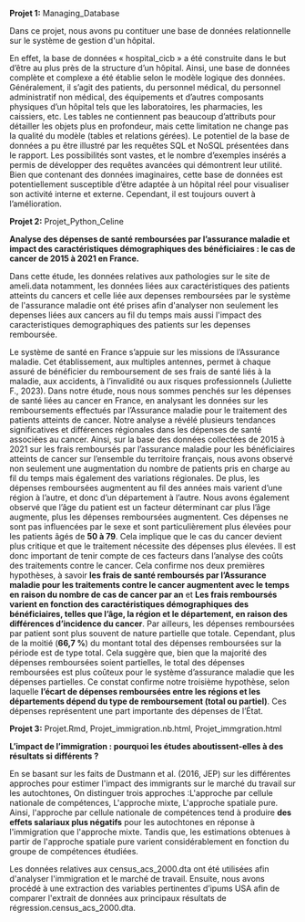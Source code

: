 **Projet 1:** Managing_Database

Dans ce projet, nous avons pu contituer une base de données relationnelle sur le système de gestion d'un hôpital.

En effet, la base de données « hospital_cicb » a été construite dans le but d’être au plus près de la structure d’un hôpital. Ainsi, une base de données complète et complexe a été établie selon le modèle logique des données. Généralement, il s’agit des patients, du personnel médical, du personnel administratif non médical, des équipements et d’autres composants physiques d’un hôpital tels que les laboratoires, les pharmacies, les caissiers, etc. Les tables ne contiennent pas beaucoup d’attributs pour détailler les objets plus en profondeur, mais cette limitation ne change pas la qualité du modèle (tables et relations gérées).
Le potentiel de la base de données a pu être illustré par les requêtes SQL et NoSQL présentées dans le rapport. Les possibilités sont vastes, et le nombre d’exemples insérés a permis de développer des requêtes avancées qui démontrent leur utilité. Bien que contenant des données imaginaires, cette base de données est potentiellement susceptible d’être adaptée à un hôpital réel pour visualiser son activité interne et externe. Cependant, il est toujours ouvert à l’amélioration. 





**Projet 2:** Projet_Python_Celine

**Analyse des dépenses de santé remboursées par l’assurance maladie et impact des caractéristiques démographiques des bénéficiaires : le cas de cancer de 2015 à 2021 en France.**

Dans cette étude, les données relatives aux pathologies sur le site de ameli.data notamment, les données liées aux caractéristiques des patients atteints du cancers et celle liée aux depenses remboursées par le système de l'assurance maladie ont été prises afin d'analyser non seulement les depenses liées aux cancers au fil du temps mais aussi l'impact des caracteristiques demographiques des patients sur les depenses remboursée. 

Le système de santé en France s’appuie sur les missions de l’Assurance maladie. Cet établissement, aux multiples antennes, permet à chaque assuré de bénéficier du remboursement de ses frais de santé liés à la maladie, aux accidents, à l’invalidité ou aux risques professionnels (Juliette F., 2023). Dans notre étude, nous nous sommes penchés sur les dépenses de santé liées au cancer en France, en analysant les données sur les remboursements effectués par l’Assurance maladie pour le traitement des patients atteints de cancer. Notre analyse a révélé plusieurs tendances significatives et différences régionales dans les dépenses de santé associées au cancer. Ainsi, sur la base des données collectées de 2015 à 2021 sur les frais remboursés par l’assurance maladie pour les bénéficiaires atteints de cancer sur l’ensemble du territoire français, nous avons observé non seulement une augmentation du nombre de patients pris en charge au fil du temps mais également des variations régionales.
De plus, les dépenses remboursées augmentent au fil des années mais varient d’une région à l’autre, et donc d’un département à l’autre. Nous avons également observé que l’âge du patient est un facteur déterminant car plus l’âge augmente, plus les dépenses remboursées augmentent. Ces dépenses ne sont pas influencées par le sexe et sont particulièrement plus élevées pour les patients âgés de **50 à 79**. Cela implique que le cas du cancer devient plus critique et que le traitement nécessite des dépenses plus élevées. Il est donc important de tenir compte de ces facteurs dans l’analyse des coûts des traitements contre le cancer. Cela confirme nos deux premières hypothèses, à savoir **les frais de santé remboursés par l’Assurance maladie pour les traitements contre le cancer augmentent avec le temps en raison du nombre de cas de cancer par an** et **Les frais remboursés varient en fonction des caractéristiques démographiques des bénéficiaires, telles que l’âge, la région et le département, en raison des différences d’incidence du cancer**.
Par ailleurs, les dépenses remboursées par patient sont plus souvent de nature partielle que totale. Cependant, plus de la moitié (**66,7 %**) du montant total des dépenses remboursées sur la période est de type total. Cela suggère que, bien que la majorité des dépenses remboursées soient partielles, le total des dépenses remboursées est plus coûteux pour le système d’assurance maladie que les dépenses partielles. Ce constat confirme notre troisième hypothèse, selon laquelle **l’écart de dépenses remboursées entre les régions et les départements dépend du type de remboursement (total ou partiel)**. Ces dépenses représentent une part importante des dépenses de l’État.


**Projet 3:** Projet.Rmd, Projet_immigration.nb.html, Projet_immgration.html

**L’impact de l’immigration : pourquoi les études aboutissent-elles à des résultats si différents ?** 

En se basant sur les faits de Dustmann et al. (2016, JEP) sur les différentes approches pour estimer l'impact des immigrants sur le marché du travail sur les autochtones, On distinguer trois approches :L'approche par cellule nationale de compétences, L'approche mixte, L'approche spatiale pure. Ainsi, l'approche par cellule nationale de compétences tend à produire **des effets salariaux plus négatifs** pour les autochtones en réponse à l'immigration que l'approche mixte. Tandis que, les estimations obtenues à partir de l'approche spatiale pure varient considérablement en fonction du groupe de compétences étudiées.

Les données relatives aux census_acs_2000.dta ont été utilisées afin d'analyser l'immigration et le marché de travail. Ensuite, nous avons procédé à une extraction des variables pertinentes d’ipums USA afin de comparer l'extrait de données aux principaux résultats de régression.census_acs_2000.dta.

